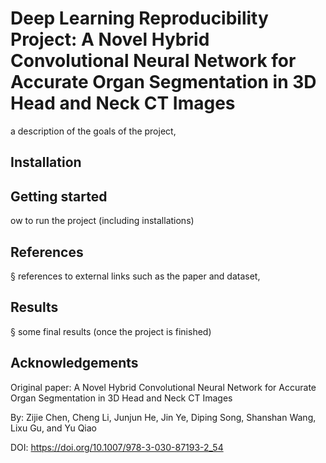 # Deep Learning Reproducibility Project: A Novel Hybrid Convolutional Neural Network for Accurate Organ Segmentation in 3D Head and Neck CT Images

a description of the goals of the project,

## Installation


## Getting started
ow to run the project (including installations)


## References 
§  references to external links such as the paper and dataset,


## Results
§  some final results (once the project is finished)


## Acknowledgements
Original paper: A Novel Hybrid Convolutional Neural Network for Accurate Organ Segmentation in 3D Head and Neck CT Images

By: Zijie Chen, Cheng Li, Junjun He, Jin Ye, Diping Song, Shanshan Wang, Lixu Gu, and Yu Qiao


DOI: https://doi.org/10.1007/978-3-030-87193-2_54